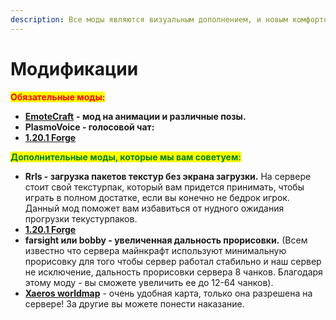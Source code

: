 ```yaml
---
description: Все моды являются визуальным дополнением, и новым комфортом для вас.
---
```


# Модификации

<mark style="color:red;">**Обязательные моды:**</mark>

* [**EmoteCraft**](https://minecraft-inside.ru/mods/150286-emotecraft.html?ysclid=lelauqk84n865910261) **- мод на анимации и различные позы.**
* **PlasmoVoice - голосовой чат:**
* [**1.20.1 Forge**](https://modrinth.com/plugin/plasmo-voice/version/forge-1.20.1-2.0.6)

<mark style="color:green;">**Дополнительные моды, которые мы вам советуем:**</mark>

* **Rrls - загрузка пакетов текстур без экрана загрузки.** На сервере стоит свой текстурпак, который вам придется принимать, чтобы играть в полном достатке, если вы конечно не бедрок игрок. Данный мод поможет вам избавиться от нудного ожидания прогрузки текустурпаков.
* [**1.20.1 Forge**](https://modrinth.com/mod/rrls/version/1.20.1-3.1.0-forge)
* **farsight или bobby - увеличенная дальность прорисовки.** (Всем известно что сервера майнкрафт используют минимальную прорисовку для того чтобы сервер работал стабильно и наш сервер не исключение, дальность прорисовки сервера 8 чанков. Благодаря этому моду - вы сможете увеличить ее до 12-64 чанков).
* [**Xaeros worldmap**](https://minecraft-inside.ru/mods/41658-xaeros-world-map.html?ysclid=lelawui7dz512685280) - очень удобная карта, только она разрешена на сервере! За другие вы можете понести наказание.
